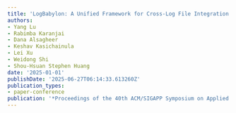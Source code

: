```yaml
---
title: 'LogBabylon: A Unified Framework for Cross-Log File Integration and Analysis'
authors:
- Yang Lu
- Rabimba Karanjai
- Dana Alsagheer
- Keshav Kasichainula
- Lei Xu
- Weidong Shi
- Shou-Hsuan Stephen Huang
date: '2025-01-01'
publishDate: '2025-06-27T06:14:33.613260Z'
publication_types:
- paper-conference
publication: '*Proceedings of the 40th ACM/SIGAPP Symposium on Applied Computing*'
---
```

